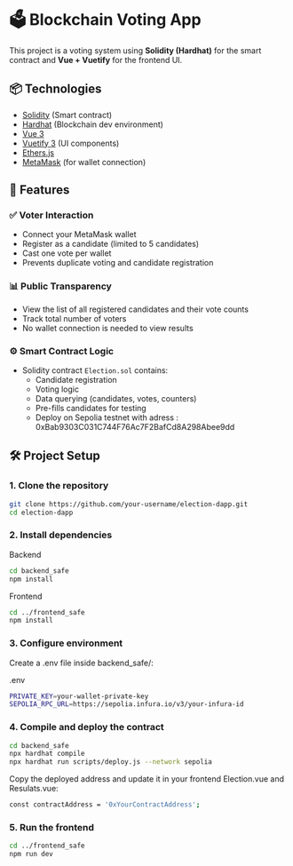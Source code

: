 # 🗳️ Blockchain Voting App

This project is a voting system using **Solidity (Hardhat)** for the smart contract and **Vue + Vuetify** for the frontend UI.

## 📦 Technologies

- [Solidity](https://soliditylang.org/) (Smart contract)
- [Hardhat](https://hardhat.org/) (Blockchain dev environment)
- [Vue 3](https://vuejs.org/)
- [Vuetify 3](https://next.vuetifyjs.com/) (UI components)
- [Ethers.js](https://docs.ethers.org/)
- [MetaMask](https://metamask.io/) (for wallet connection)

## 🚀 Features

### ✅ Voter Interaction

- Connect your MetaMask wallet
- Register as a candidate (limited to 5 candidates)
- Cast one vote per wallet
- Prevents duplicate voting and candidate registration

### 📊 Public Transparency

- View the list of all registered candidates and their vote counts
- Track total number of voters
- No wallet connection is needed to view results

### ⚙️ Smart Contract Logic

- Solidity contract `Election.sol` contains:
  - Candidate registration
  - Voting logic
  - Data querying (candidates, votes, counters)
  - Pre-fills candidates for testing
  - Deploy on Sepolia testnet with adress : 0xBab9303C031C744F76Ac7F2BafCd8A298Abee9dd

## 🛠️ Project Setup

### 1. Clone the repository

```bash
git clone https://github.com/your-username/election-dapp.git
cd election-dapp
```

### 2. Install dependencies

Backend

```bash
cd backend_safe
npm install
```

Frontend

```bash
cd ../frontend_safe
npm install
```

### 3. Configure environment

Create a .env file inside backend_safe/:

.env

```bash
PRIVATE_KEY=your-wallet-private-key
SEPOLIA_RPC_URL=https://sepolia.infura.io/v3/your-infura-id
```

### 4. Compile and deploy the contract

```bash
cd backend_safe
npx hardhat compile
npx hardhat run scripts/deploy.js --network sepolia
```

Copy the deployed address and update it in your frontend Election.vue and Resulats.vue:

```bash
const contractAddress = '0xYourContractAddress';
```

### 5. Run the frontend

```bash
cd ../frontend_safe
npm run dev
```
